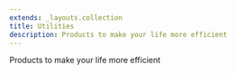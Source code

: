 ```yaml
---
extends: _layouts.collection
title: Utilities
description: Products to make your life more efficient
---
```


Products to make your life more efficient